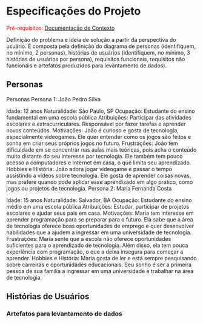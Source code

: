 
# Especificações do Projeto

<span style="color:red">Pré-requisitos: <a href="1-Documentação de Contexto.md"> Documentação de Contexto</a></span>

Definição do problema e ideia de solução a partir da perspectiva do usuário. É composta pela definição do diagrama de personas (identifiquem, no mínimo, 2 personas), histórias de usuários (identifiquem, no mínimo, 3 histórias de usuários por persona), requisitos funcionais, requisitos não funcionais e artefatos produzidos para levantamento de dados).



## Personas

Personas
Persona 1: João Pedro Silva

Idade: 12 anos
Naturalidade: São Paulo, SP
Ocupação: Estudante do ensino fundamental em uma escola pública
Atribuições: Participar das atividades escolares e extracurriculares. Responsável por fazer tarefas e aprender novos conteúdos.
Motivações: João é curioso e gosta de tecnologia, especialmente videogames. Ele quer entender como os jogos são feitos e sonha em criar seus próprios jogos no futuro.
Frustrações: João tem dificuldade em se concentrar nas aulas mais teóricas, pois acha o conteúdo muito distante do seu interesse por tecnologia. Ele também tem pouco acesso a computadores e Internet em casa, o que limita seu aprendizado.
Hobbies e História: João adora jogar videogame e passar o tempo assistindo a vídeos sobre tecnologia. Ele gosta de aprender coisas novas, mas prefere quando pode aplicar esse aprendizado em algo prático, como jogos ou projetos de tecnologia.
Persona 2: Maria Fernanda Costa

Idade: 15 anos
Naturalidade: Salvador, BA
Ocupação: Estudante do ensino médio em uma escola pública
Atribuições: Estudar, participar de projetos escolares e ajudar seus pais em casa.
Motivações: Maria tem interesse em aprender programação para se preparar para o futuro. Ela sabe que a área de tecnologia oferece boas oportunidades de emprego e quer desenvolver habilidades que a ajudem a ingressar em uma universidade de tecnologia.
Frustrações: Maria sente que a escola não oferece oportunidades suficientes para o aprendizado de tecnologia. Além disso, ela tem pouca experiência com programação, o que a deixa insegura para começar a aprender.
Hobbies e História: Maria gosta de ler e está sempre pesquisando sobre carreiras e oportunidades educacionais. Seu sonho é ser a primeira pessoa de sua família a ingressar em uma universidade e trabalhar na área de tecnologia.

## Histórias de Usuários

### Artefatos para levantamento de dados

